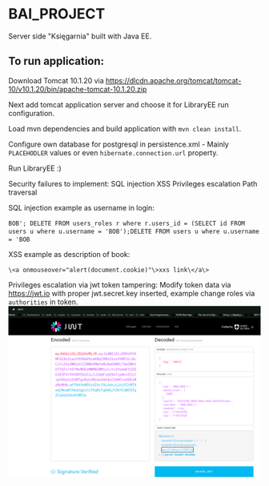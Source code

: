 # BAI_PROJECT

Server side "Księgarnia" built with Java EE.

## To run application:
Download Tomcat 10.1.20 via https://dlcdn.apache.org/tomcat/tomcat-10/v10.1.20/bin/apache-tomcat-10.1.20.zip

Next add tomcat application server and choose it for LibraryEE run configuration.

Load mvn dependencies and build application with `mvn clean install`.

Configure own database for postgresql in persistence.xml - Mainly `PLACEHODLER` values or even `hibernate.connection.url` property.

Run LibraryEE :)

Security failures to implement:
SQL injection
XSS
Privileges escalation
Path traversal

SQL injection example as username in login:
```
BOB'; DELETE FROM users_roles r where r.users_id = (SELECT id FROM users u where u.username = 'BOB');DELETE FROM users u where u.username = 'BOB
```

XSS example as description of book:
```
\<a onmouseover="alert(document.cookie)"\>xxs link\</a\>
```

Privileges escalation via jwt token tampering:
Modify token data via https://jwt.io with proper jwt.secret.key inserted, example change roles via `authorities` in token.
![img.png](jwt_change.png)